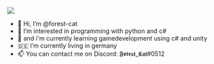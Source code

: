 


<img src="https://github-readme-stats.vercel.app/api?username=forest-cat&count_private=true&include_all_commits=true&show_icons=true&theme=tokyonight&hide_border=true">


- 👋 Hi, I’m @forest-cat
- 👀 I’m interested in programming with python and c#
- 🌱 and i'm currently learning gamedevelopment using c# and unity
- 🇩🇪 I’m currently living in germany
- 📫 You can contact me on Discord: 𝕱𝖔𝖗𝖊𝖘𝖙_𝕮𝖆𝖙#0512

<!---
forest-cat/forest-cat is a ✨ special ✨ repository because its `README.md` (this file) appears on your GitHub profile.
You can click the Preview link to take a look at your changes.
--->
